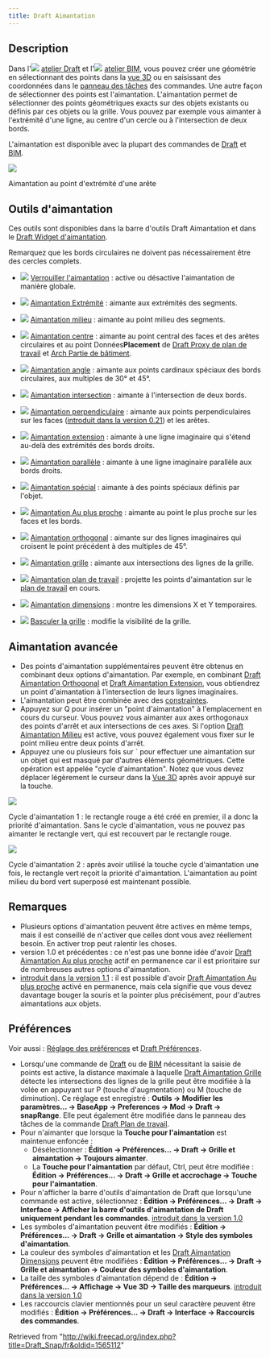 ```yaml
---
title: Draft Aimantation
---
```


## Description

Dans l'![](/images/Workbench_Draft.svg) [atelier Draft](/Draft_Workbench/fr "Draft Workbench/fr") et l'![](/images/Workbench_BIM.svg) [atelier BIM](/BIM_Workbench/fr "BIM Workbench/fr"), vous pouvez créer une géométrie en sélectionnant des points dans la [vue 3D](/3D_view/fr "3D view/fr") ou en saisissant des coordonnées dans le [panneau des tâches](/Task_panel/fr "Task panel/fr") des commandes. Une autre façon de sélectionner des points est l'aimantation. L'aimantation permet de sélectionner des points géométriques exacts sur des objets existants ou définis par ces objets ou la grille. Vous pouvez par exemple vous aimanter à l'extrémité d'une ligne, au centre d'un cercle ou à l'intersection de deux bords.

L'aimantation est disponible avec la plupart des commandes de [Draft](/Draft_Workbench/fr "Draft Workbench/fr") et [BIM](/BIM_Workbench/fr "BIM Workbench/fr").

![](/images/Draft_Snap_Endpoint_example.png)

Aimantation au point d'extrémité d'une arête

## Outils d'aimantation

Ces outils sont disponibles dans la barre d'outils Draft Aimantation et dans le [Draft Widget d'aimantation](/Draft_snap_widget/fr "Draft snap widget/fr").

Remarquez que les bords circulaires ne doivent pas nécessairement être des cercles complets.

- ![](/images/Draft_Snap_Lock.svg) [Verrouiller l'aimantation](/Draft_Snap_Lock/fr "Draft Snap Lock/fr") : active ou désactive l'aimantation de manière globale.

- ![](/images/Draft_Snap_Endpoint.svg) [Aimantation Extrémité](/Draft_Snap_Endpoint/fr "Draft Snap Endpoint/fr") : aimante aux extrémités des segments.

- ![](/images/Draft_Snap_Midpoint.svg) [Aimantation milieu](/Draft_Snap_Midpoint/fr "Draft Snap Midpoint/fr") : aimante au point milieu des segments.

- ![](/images/Draft_Snap_Center.svg) [Aimantation centre](/Draft_Snap_Center/fr "Draft Snap Center/fr") : aimante au point central des faces et des arêtes circulaires et au point Données**Placement** de [Draft Proxy de plan de travail](/Draft_WorkingPlaneProxy/fr "Draft WorkingPlaneProxy/fr") et [Arch Partie de bâtiment](/Arch_BuildingPart/fr "Arch BuildingPart/fr").

- ![](/images/Draft_Snap_Angle.svg) [Aimantation angle](/Draft_Snap_Angle/fr "Draft Snap Angle/fr") : aimante aux points cardinaux spéciaux des bords circulaires, aux multiples de 30° et 45°.

- ![](/images/Draft_Snap_Intersection.svg) [Aimantation intersection](/Draft_Snap_Intersection/fr "Draft Snap Intersection/fr") : aimante à l'intersection de deux bords.

- ![](/images/Draft_Snap_Perpendicular.svg) [Aimantation perpendiculaire](/Draft_Snap_Perpendicular/fr "Draft Snap Perpendicular/fr") : aimante aux points perpendiculaires sur les faces ([introduit dans la version 0.21](/Release_notes_0.21/fr "Release notes 0.21/fr")) et les arêtes.

- ![](/images/Draft_Snap_Extension.svg) [Aimantation extension](/Draft_Snap_Extension/fr "Draft Snap Extension/fr") : aimante à une ligne imaginaire qui s'étend au-delà des extrémités des bords droits.

- ![](/images/Draft_Snap_Parallel.svg) [Aimantation parallèle](/Draft_Snap_Parallel/fr "Draft Snap Parallel/fr") : aimante à une ligne imaginaire parallèle aux bords droits.

- ![](/images/Draft_Snap_Special.svg) [Aimantation spécial](/Draft_Snap_Special/fr "Draft Snap Special/fr") : aimante à des points spéciaux définis par l'objet.

- ![](/images/Draft_Snap_Near.svg) [Aimantation Au plus proche](/Draft_Snap_Near/fr "Draft Snap Near/fr") : aimante au point le plus proche sur les faces et les bords.

- ![](/images/Draft_Snap_Ortho.svg) [Aimantation orthogonal](/Draft_Snap_Ortho/fr "Draft Snap Ortho/fr") : aimante sur des lignes imaginaires qui croisent le point précédent à des multiples de 45°.

- ![](/images/Draft_Snap_Grid.svg) [Aimantation grille](/Draft_Snap_Grid/fr "Draft Snap Grid/fr") : aimante aux intersections des lignes de la grille.

- ![](/images/Draft_Snap_WorkingPlane.svg) [Aimantation plan de travail](/Draft_Snap_WorkingPlane/fr "Draft Snap WorkingPlane/fr") : projette les points d'aimantation sur le [plan de travail](/Draft_SelectPlane/fr "Draft SelectPlane/fr") en cours.

- ![](/images/Draft_Snap_Dimensions.svg) [Aimantation dimensions](/Draft_Snap_Dimensions/fr "Draft Snap Dimensions/fr") : montre les dimensions X et Y temporaires.

- ![](/images/Draft_ToggleGrid.svg) [Basculer la grille](/Draft_ToggleGrid/fr "Draft ToggleGrid/fr") : modifie la visibilité de la grille.

## Aimantation avancée

- Des points d'aimantation supplémentaires peuvent être obtenus en combinant deux options d'aimantation. Par exemple, en combinant [Draft Aimantation Orthogonal](/Draft_Snap_Ortho/fr "Draft Snap Ortho/fr") et [Draft Aimantation Extension](/Draft_Snap_Extension/fr "Draft Snap Extension/fr"), vous obtiendrez un point d'aimantation à l'intersection de leurs lignes imaginaires.
- L'aimantation peut être combinée avec des [constraintes](/Draft_Constrain/fr "Draft Constrain/fr").
- Appuyez sur Q pour insérer un "point d'aimantation" à l'emplacement en cours du curseur. Vous pouvez vous aimanter aux axes orthogonaux des points d'arrêt et aux intersections de ces axes. Si l'option [Draft Aimantation Milieu](/Draft_Snap_Midpoint/fr "Draft Snap Midpoint/fr") est active, vous pouvez également vous fixer sur le point milieu entre deux points d'arrêt.
- Appuyez une ou plusieurs fois sur ` pour effectuer une aimantation sur un objet qui est masqué par d'autres éléments géométriques. Cette opération est appelée "cycle d'aimantation". Notez que vous devez déplacer légèrement le curseur dans la [Vue 3D](/3D_view/fr "3D view/fr") après avoir appuyé sur la touche.

![](/images/Draft_Snap_example_cycling_1.png)

Cycle d'aimantation 1 : le rectangle rouge a été créé en premier, il a donc la priorité d'aimantation. Sans le cycle d'aimantation, vous ne pouvez pas aimanter le rectangle vert, qui est recouvert par le rectangle rouge.

![](/images/Draft_Snap_example_cycling_2.png)

Cycle d'aimantation 2 : après avoir utilisé la touche cycle d'aimantation une fois, le rectangle vert reçoit la priorité d'aimantation. L'aimantation au point milieu du bord vert superposé est maintenant possible.

## Remarques

- Plusieurs options d'aimantation peuvent être actives en même temps, mais il est conseillé de n'activer que celles dont vous avez réellement besoin. En activer trop peut ralentir les choses.
- version 1.0 et précédentes : ce n'est pas une bonne idée d'avoir [Draft Aimantation Au plus proche](/Draft_Snap_Near/fr "Draft Snap Near/fr") actif en permanence car il est prioritaire sur de nombreuses autres options d'aimantation.
- [introduit dans la version 1.1](/Release_notes_1.1/fr "Release notes 1.1/fr") : il est possible d'avoir [Draft Aimantation Au plus proche](/Draft_Snap_Near/fr "Draft Snap Near/fr") activé en permanence, mais cela signifie que vous devez davantage bouger la souris et la pointer plus précisément, pour d'autres aimantations aux objets.

## Préférences

Voir aussi : [Réglage des préférences](/Preferences_Editor/fr "Preferences Editor/fr") et [Draft Préférences](/Draft_Preferences/fr "Draft Preferences/fr").

- Lorsqu'une commande de [Draft](/Draft_Workbench/fr "Draft Workbench/fr") ou de [BIM](/BIM_Workbench/fr "BIM Workbench/fr") nécessitant la saisie de points est active, la distance maximale à laquelle [Draft Aimantation Grille](/Draft_Snap_Grid/fr "Draft Snap Grid/fr") détecte les intersections des lignes de la grille peut être modifiée à la volée en appuyant sur P (touche d'augmentation) ou M (touche de diminution). Ce réglage est enregistré : **Outils → Modifier les paramètres... → BaseApp → Preferences → Mod → Draft → snapRange**. Elle peut également être modifiée dans le panneau des tâches de la commande [Draft Plan de travail](/Draft_SelectPlane/fr "Draft SelectPlane/fr").
- Pour n'aimanter que lorsque la **Touche pour l'aimantation** est maintenue enfoncée :
  - Désélectionner : **Édition → Préférences... → Draft → Grille et aimantation → Toujours aimanter**.
  - La **Touche pour l'aimantation** par défaut, Ctrl, peut être modifiée : **Édition → Préférences... → Draft → Grille et accrochage → Touche pour l'aimantation**.
- Pour n'afficher la barre d'outils d'aimantation de Draft que lorsqu'une commande est active, sélectionnez : **Édition → Préférences... → Draft → Interface → Afficher la barre d'outils d'aimantation de Draft uniquement pendant les commandes**. [introduit dans la version 1.0](/Release_notes_1.0/fr "Release notes 1.0/fr")
- Les symboles d'aimantation peuvent être modifiés : **Édition → Préférences... → Draft → Grille et aimantation → Style des symboles d'aimantation**.
- La couleur des symboles d'aimantation et les [Draft Aimantation Dimensions](/Draft_Snap_Dimensions/fr "Draft Snap Dimensions/fr") peuvent être modifiées : **Édition → Préférences... → Draft → Grille et aimantation → Couleur des symboles d'aimantation**.
- La taille des symboles d'aimantation dépend de : **Édition → Préférences... → Affichage → Vue 3D → Taille des marqueurs**. [introduit dans la version 1.0](/Release_notes_1.0/fr "Release notes 1.0/fr")
- Les raccourcis clavier mentionnés pour un seul caractère peuvent être modifiés : **Édition → Préférences... → Draft → Interface → Raccourcis des commandes**.

Retrieved from "<http://wiki.freecad.org/index.php?title=Draft_Snap/fr&oldid=1565112>"
